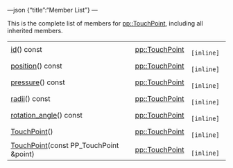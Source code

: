 —json {“title”:“Member List”} —

This is the complete list of members for <a href="/docs/native-client/pepper_beta/cpp/classpp_1_1_touch_point/" class="el">pp::TouchPoint</a>, including all inherited members.

<table><tbody><tr class="odd"><td><a href="/docs/native-client/pepper_beta/cpp/classpp_1_1_touch_point#a9bc0e1ce3579b52927da1104646b994b" class="el">id</a>() const</td><td><a href="/docs/native-client/pepper_beta/cpp/classpp_1_1_touch_point/" class="el">pp::TouchPoint</a></td><td><code> [inline]</code></td></tr><tr class="even"><td><a href="/docs/native-client/pepper_beta/cpp/classpp_1_1_touch_point#aa4a407b747e9c523844eba4aaf861773" class="el">position</a>() const</td><td><a href="/docs/native-client/pepper_beta/cpp/classpp_1_1_touch_point/" class="el">pp::TouchPoint</a></td><td><code> [inline]</code></td></tr><tr class="odd"><td><a href="/docs/native-client/pepper_beta/cpp/classpp_1_1_touch_point#a4e09d5e4a892da9f6b32c9986a25376c" class="el">pressure</a>() const</td><td><a href="/docs/native-client/pepper_beta/cpp/classpp_1_1_touch_point/" class="el">pp::TouchPoint</a></td><td><code> [inline]</code></td></tr><tr class="even"><td><a href="/docs/native-client/pepper_beta/cpp/classpp_1_1_touch_point#a92f3376a9db010e20bed4a5fe3e42f0f" class="el">radii</a>() const</td><td><a href="/docs/native-client/pepper_beta/cpp/classpp_1_1_touch_point/" class="el">pp::TouchPoint</a></td><td><code> [inline]</code></td></tr><tr class="odd"><td><a href="/docs/native-client/pepper_beta/cpp/classpp_1_1_touch_point#a82c6f0f579e30d37d0f14cdbb3ca9177" class="el">rotation_angle</a>() const</td><td><a href="/docs/native-client/pepper_beta/cpp/classpp_1_1_touch_point/" class="el">pp::TouchPoint</a></td><td><code> [inline]</code></td></tr><tr class="even"><td><a href="/docs/native-client/pepper_beta/cpp/classpp_1_1_touch_point#a76b04de6cd756e80d3b039988faed697" class="el">TouchPoint</a>()</td><td><a href="/docs/native-client/pepper_beta/cpp/classpp_1_1_touch_point/" class="el">pp::TouchPoint</a></td><td><code> [inline]</code></td></tr><tr class="odd"><td><a href="/docs/native-client/pepper_beta/cpp/classpp_1_1_touch_point#affadca4389137e288a0a9a53019a2211" class="el">TouchPoint</a>(const PP_TouchPoint &amp;point)</td><td><a href="/docs/native-client/pepper_beta/cpp/classpp_1_1_touch_point/" class="el">pp::TouchPoint</a></td><td><code> [inline]</code></td></tr></tbody></table>
